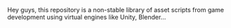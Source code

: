 Hey guys, this repository is a non-stable library of asset scripts from game development using virtual engines like Unity, Blender...
